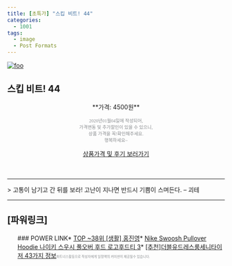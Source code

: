 ```yaml
--- 
title: [초특가] "스킵 비트! 44" 
categories: 
  - 1001 
tags: 
  - image 
  - Post Formats 
--- 
```

[![foo](https://static.coupangcdn.com/image/vendor_inventory/c9bc/6f8311964d0de4a0134e27fc70914c34f13204076bf3fb4e7dbef9257f63.png)]() 
## 스킵 비트! 44 
<p style="text-align: center;">**가격: 4500원**</p> 
<p style="text-align: center;"><span style="color: #898c8f; font-family: Georgia,Times,serif; font-size: 0.75em;">2020년01월04일에 작성되어, <br>가격변동 및 추가할인이 있을 수 있으니,<br> 상품 가격을 꼭!확인해주세요.<br>행복하세요~</span> 
</p>	 
<div markdown="0" style="text-align: center;"><a href="" class="btn btn--success">상품가격 및 후기 보러가기</a></div> 
<br><br> 
<hr> 
> 고통이 남기고 간 뒤를 보라! 고난이 지나면 반드시 기쁨이 스며든다. – 괴테 
 
<hr><p><h2>[파워링크]</h2></p><div id="post_list"><ul>### POWER LINK* <a href="https://blog.naver.com/an0733/221787091547" target="_blank"> TOP ~38위 [생활] 홍진영</a>* <a href="https://blog.naver.com/santokki14/221786279518" target="_blank">Nike Swoosh Pullover Hoodie 나이키 스우시 풀오버 후드 로고후드티 3</a>* <a href="https://blog.naver.com/fasyy4321/221787826502" target="_blank">[추천]더블유드레스룸세니타이저 43가지 정보</a><span style="color: #898c8f; font-family: Georgia,Times,serif; font-size: 0.55em;">파트너스활동으로 작성자에게 일정액의 커미션이 제공될수 있습니다.</span> 
